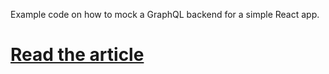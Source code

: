 Example code on how to mock a GraphQL backend for a simple React app.

# [Read the article](https://upvalue.io/testing-graphql/)
